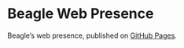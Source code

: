 # Beagle Web Presence

Beagle’s web presence, published on [GitHub Pages](https://jGleitz.github.io/Beagle).